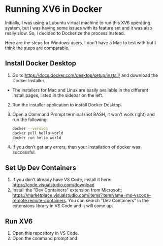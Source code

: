 # Running XV6 in Docker

Initially, I was using a Lubuntu virtual machine to run this XV6 operating system, but I was having some issues with its feature set and it was also really slow. So, I decided to Dockerize the process instead.

Here are the steps for Windows users. I don't have a Mac to test with but I think the steps are comparable.

## Install Docker Desktop

1. Go to https://docs.docker.com/desktop/setup/install/ and download the Docker Installer.
  - The installers for Mac and Linux are easily available in the different install pages, listed in the sidebar on the left.
2. Run the installer application to install Docker Desktop.
3. Open a Command Prompt terminal (not BASH, it won't work right) and run the following:

    ```bash
    docker --version
    docker pull hello-world
    docker run hello-world
    ```

4. If you don't get any errors, then your installation of docker was successful.

## Set Up Dev Containers

1. If you don't already have VS Code, install it here: https://code.visualstudio.com/download
2. Install the "Dev Containers" extension from Microsoft: https://marketplace.visualstudio.com/items?itemName=ms-vscode-remote.remote-containers. You can search "Dev Containers" in the extensions library in VS Code and it will come up.

## Run XV6

1. Open this repository in VS Code.
2. Open the command prompt and
